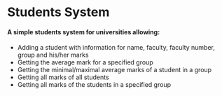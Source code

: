 # Students System

#### A simple students system for universities allowing:
- Adding a student with information for name, faculty, faculty number, group and his/her marks
- Getting the average mark for a specified group
- Getting the minimal/maximal average marks of a student in a group
- Getting all marks of all students
- Getting all marks of the students in a specified group
